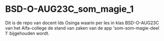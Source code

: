 # BSD-O-AUG23C_som_magie_1
Dit is de repo van docent Ids Osinga waarin per les in klas BSD-O-AUG23C van het Alfa-college de stand van zaken van de app 'som-som-magie-deel 1' bijgehouden wordt.

